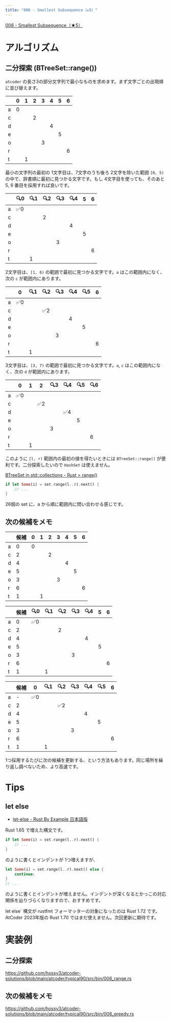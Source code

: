 ```yaml
---
title: "006 - Smallest Subsequence（★5）"
---
```


[006 \- Smallest Subsequence（★5）](https://atcoder.jp/contests/typical90/tasks/typical90_f)

# アルゴリズム

## 二分探索 (BTreeSet::range())

`atcoder` の長さ3の部分文字列で最小なものを求めます。まず文字ごとの出現順に並び替えます。

||0|1|2|3|4|5|6|
|---|---|---|---|---|---|---|---|
|a|0|||||||
|c|||2|||||
|d|||||4|||
|e||||||5||
|o||||3||||
|r|||||||6|
|t||1||||||

最小の文字列の最初の 1文字目は、7文字のうち後ろ 2文字を除いた範囲 `[0, 5)` の中で、辞書順に最初に見つかる文字です。もし 4文字目を使っても、そのあと 5, 6 番目を採用すれば良いです。

||🔍0|🔍1|🔍2|🔍3|🔍4|5|6|
|---|---|---|---|---|---|---|---|
|a|✅0|||||||
|c|||2|||||
|d|||||4|||
|e||||||5||
|o||||3||||
|r|||||||6|
|t||1||||||

2文字目は、`[1, 6)` の範囲で最初に見つかる文字です。`a` はこの範囲内になく、次の `c` が範囲内にあります。

||0|🔍1|🔍2|🔍3|🔍4|🔍5|6|
|---|---|---|---|---|---|---|---|
|a|✅0|||||||
|c|||✅2|||||
|d|||||4|||
|e||||||5||
|o||||3||||
|r|||||||6|
|t||1||||||

3文字目は、`[3, 7)` の範囲で最初に見つかる文字です。`a`, `c` はこの範囲内になく、次の `d` が範囲内にあります。

||0|1|2|🔍3|🔍4|🔍5|🔍6|
|---|---|---|---|---|---|---|---|
|a|✅0|||||||
|c|||✅2|||||
|d|||||✅4|||
|e||||||5||
|o||||3||||
|r|||||||6|
|t||1||||||

このように `[l, r)` 範囲内の最初の値を得たいときには `BTreeSet::range()` が便利です。二分探索したいので `HashSet` は使えません。

[BTreeSet in std::collections \- Rust > range()](https://doc.rust-lang.org/std/collections/struct.BTreeSet.html#method.range)

```rust
if let Some(i) = set.range(l..r).next() {
    // ...
}
```

26個の set に、a から順に範囲内に問い合わせる感じです。


## 次の候補をメモ

||候補|0|1|2|3|4|5|6|
|---|---|---|---|---|---|---|---|---|
|a|0|0|||||||
|c|2|||2|||||
|d|4|||||4|||
|e|5||||||5||
|o|3||||3||||
|r|6|||||||6|
|t|1||1||||||

||候補|🔍0|🔍1|🔍2|🔍3|🔍4|5|6|
|---|---|---|---|---|---|---|---|---|
|a|0|✅0|||||||
|c|2|||2|||||
|d|4|||||4|||
|e|5||||||5||
|o|3||||3||||
|r|6|||||||6|
|t|1||1||||||

||候補|0|🔍1|🔍2|🔍3|🔍4|🔍5|6|
|---|---|---|---|---|---|---|---|---|
|a|-|✅0|||||||
|c|2|||✅2|||||
|d|4|||||4|||
|e|5||||||5||
|o|3||||3||||
|r|6|||||||6|
|t|1||1||||||

1つ採用するたびに次の候補を更新する、という方法もあります。同じ場所を繰り返し調べないため、より高速です。


# Tips

## let else

* [let\-else \- Rust By Example 日本語版](https://doc.rust-jp.rs/rust-by-example-ja/flow_control/let_else.html)

Rust 1.65 で増えた構文です。

```rust
if let Some(i) = set.range(l..r).next() {
    // ...
}
```

のように書くとインデントが 1つ増えますが、

```rust
let Some(i) = set.range(l..r).next() else {
    continue;
}
// ...
```

のように書くとインデントが増えません。インデントが深くなるとかっこの対応関係を辿りづらくなりますので、おすすめです。

let else` 構文が rustfmt フォーマッターの対象になったのは Rust 1.72 です。AtCoder 2023年版の Rust 1.70 ではまだ使えません。次回更新に期待です。


# 実装例

## 二分探索
https://github.com/hossy3/atcoder-solutions/blob/main/atcoder/typical90/src/bin/006_range.rs

## 次の候補をメモ
https://github.com/hossy3/atcoder-solutions/blob/main/atcoder/typical90/src/bin/006_greedy.rs
